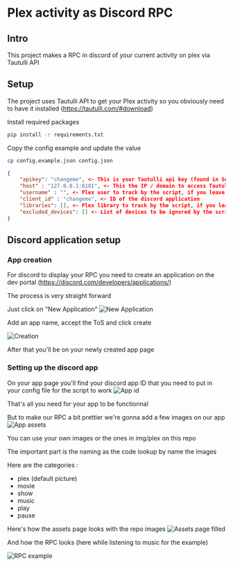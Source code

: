 # Plex activity as Discord RPC

## Intro

This project makes a RPC in discord of your current activity on plex via Tautulli API

## Setup

The project uses Tautulli API to get your Plex activity so you obviously need to have it installed (https://tautulli.com/#download)

Install required packages

```bash
pip install -r requirements.txt
```

Copy the config example and update the value

```bash
cp config.example.json config.json
```

```json
{
    "apikey": "changeme", <- This is your Tautulli api key (found in Settings -> Web Interface)
    "host" : "127.0.0.1:8181", <- This the IP / domain to access Tautulli, leave it as is if Tautulli run on the same computer as the script
    "username" : "", <- Plex user to track by the script, if you leave it blank it will apply to any user
    "client_id" : "changeme", <- ID of the discord application
    "libraries": [], <- Plex library to track by the script, if you leave it blank it will apply to every library of the plex server
    "excluded_devices": [] <- List of devices to be ignored by the script, you can leave it blank if not needed
}
```

## Discord application setup

### App creation

For discord to display your RPC you need to create an application on the dev portal (https://discord.com/developers/applications/)

The process is very straight forward

Just click on "New Application"
![New Application](./img/doc/create_app.png)

Add an app name, accept the ToS and click create

![Creation](./img/doc/app_name.png)

After that you'll be on your newly created app page

### Setting up the discord app

On your app page you'll find your discord app ID that you need to put in your config file for the script to work
![App id](./img/doc/app_id.png)

That's all you need for your app to be functionnal

But to make our RPC a bit prettier we're gonna add a few images on our app
![App assets](./img/doc/app_assets.png)

You can use your own images or the ones in img/plex on this repo

The important part is the naming as the code lookup by name the images

Here are the categories :

- plex (default picture)
- movie
- show
- music
- play
- pause

Here's how the assets page looks with the repo images
![Assets page filled](./img/doc/assets_page.png)

And how the RPC looks (here while listening to music for the example)

![RPC example](./img/doc/rpc_example.png)
